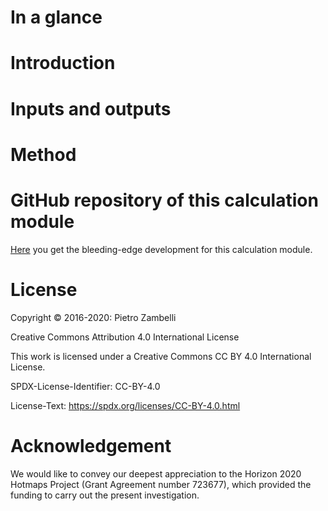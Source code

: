 # In a glance


# Introduction

# Inputs and outputs

# Method

# GitHub repository of this calculation module

[Here](https://github.com/HotMaps/heatsource_potential) you get the bleeding-edge development for this calculation module.

# License

Copyright © 2016-2020: Pietro Zambelli

Creative Commons Attribution 4.0 International License

This work is licensed under a Creative Commons CC BY 4.0 International License.

SPDX-License-Identifier: CC-BY-4.0

License-Text: https://spdx.org/licenses/CC-BY-4.0.html

# Acknowledgement

We would like to convey our deepest appreciation to the Horizon 2020 Hotmaps Project (Grant Agreement number 723677), which provided the funding to carry out the present investigation.

